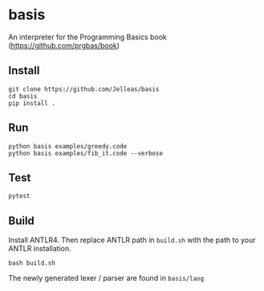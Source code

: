 # basis
An interpreter for the Programming Basics book (https://github.com/prgbas/book)

## Install

```
git clone https://github.com/Jelleas/basis
cd basis
pip install .
```

## Run

```
python basis examples/greedy.code
python basis examples/fib_it.code --verbose
```

## Test

```
pytest
```

## Build
Install ANTLR4. Then replace ANTLR path in `build.sh` with the path to your ANTLR installation.

```
bash build.sh
```

The newly generated lexer / parser are found in `basis/lang`

